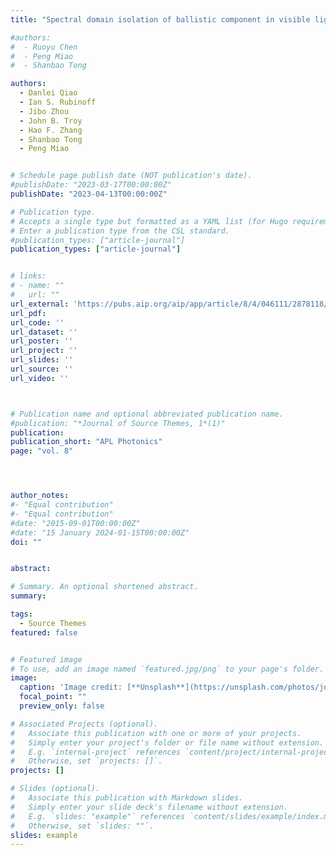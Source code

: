 ```yaml
---
title: "Spectral domain isolation of ballistic component in visible light OCT based on random matrix description"

#authors:
#  - Ruoyu Chen
#  - Peng Miao
#  - Shanbao Tong

authors:
  - Danlei Qiao
  - Ian S. Rubinoff
  - Jibo Zhou
  - John B. Troy
  - Hao F. Zhang
  - Shanbao Tong
  - Peng Miao


# Schedule page publish date (NOT publication's date).
#publishDate: "2023-03-17T00:00:00Z"
publishDate: "2023-04-13T00:00:00Z"

# Publication type.
# Accepts a single type but formatted as a YAML list (for Hugo requirements).
# Enter a publication type from the CSL standard.
#publication_types: ["article-journal"]
publication_types: ["article-journal"]


# links:
# - name: ""
#   url: ""
url_external: 'https://pubs.aip.org/aip/app/article/8/4/046111/2878118/Spectral-domain-isolation-of-ballistic-component'
url_pdf:
url_code: ''
url_dataset: ''
url_poster: ''
url_project: ''
url_slides: ''
url_source: ''
url_video: ''



# Publication name and optional abbreviated publication name.
#publication: "*Journal of Source Themes, 1*(1)"
publication:
publication_short: "APL Photonics"
page: "vol. 8"




author_notes:
#- "Equal contribution"
#- "Equal contribution"
#date: "2015-09-01T00:00:00Z"
#date: "15 January 2024-01-15T00:00:00Z"
doi: ""


abstract: 

# Summary. An optional shortened abstract.
summary: 

tags:
  - Source Themes
featured: false


# Featured image
# To use, add an image named `featured.jpg/png` to your page's folder. 
image:
  caption: 'Image credit: [**Unsplash**](https://unsplash.com/photos/jdD8gXaTZsc)'
  focal_point: ""
  preview_only: false

# Associated Projects (optional).
#   Associate this publication with one or more of your projects.
#   Simply enter your project's folder or file name without extension.
#   E.g. `internal-project` references `content/project/internal-project/index.md`.
#   Otherwise, set `projects: []`.
projects: []

# Slides (optional).
#   Associate this publication with Markdown slides.
#   Simply enter your slide deck's filename without extension.
#   E.g. `slides: "example"` references `content/slides/example/index.md`.
#   Otherwise, set `slides: ""`.
slides: example
---
```

